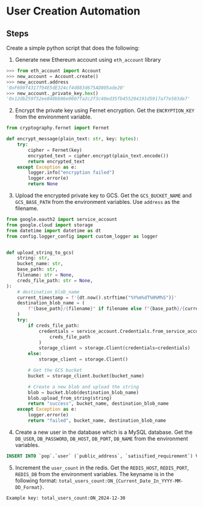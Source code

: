 # User Creation Automation

## Steps

Create a simple python script that does the following:

1. Generate new Ethereum account using `eth_account` library

```python
>>> from eth_account import Account
>>> new_account = Account.create()
>>> new_account.address
'0xF698f4317f94E5dE324cf4d883d675AD005ade20'
>>> new_account._private_key.hex()
'0x12db259f52ee840bb06e9607fa2c2f3c40ed35fb455204191d5917af7e503de7'
```

2. Encrypt the private key using Fernet encryption. Get the `ENCRYPTION_KEY` from the environment variable.

```python
from cryptography.fernet import Fernet

def encrypt_message(plain_text: str, key: bytes):
    try:
        cipher = Fernet(key)
        encrypted_text = cipher.encrypt(plain_text.encode())
        return encrypted_text
    except Exception as e:
        logger.info("encryption failed")
        logger.error(e)
        return None
```

3. Upload the encrypted private key to GCS. Get the `GCS_BUCKET_NAME` and `GCS_BASE_PATH` from the environment variables. Use `address` as the filename.

```python
from google.oauth2 import service_account
from google.cloud import storage
from datetime import datetime as dt
from config.logger_config import custom_logger as logger


def upload_string_to_gcs(
    string: str,
    bucket_name: str,
    base_path: str,
    filename: str = None,
    creds_file_path: str = None,
):
    # destination_blob_name
    current_timestamp = f'{dt.now().strftime("%Y%m%dT%H%M%S")}'
    destination_blob_name = (
        f"{base_path}/{filename}" if filename else f"{base_path}/{current_timestamp}"
    )
    try:
        if creds_file_path:
            credentials = service_account.Credentials.from_service_account_file(
                creds_file_path
            )
            storage_client = storage.Client(credentials=credentials)
        else:
            storage_client = storage.Client()

        # Get the GCS bucket
        bucket = storage_client.bucket(bucket_name)

        # Create a new blob and upload the string
        blob = bucket.blob(destination_blob_name)
        blob.upload_from_string(string)
        return "success", bucket_name, destination_blob_name
    except Exception as e:
        logger.error(e)
        return "failed", bucket_name, destination_blob_name
```

4. Create a new user in the database which is a MySQL database. Get the `DB_USER`, `DB_PASSWORD`, `DB_HOST`, `DB_PORT`, `DB_NAME` from the environment variables.

```sql
INSERT INTO `pop`.`user` (`public_address`, `satisified_requirement`) VALUES ('0xF698f4317f94E5dE324cf4d883d675AD005ade20', 'MARKETING_USER');
```

5. Increment the `user_count` in the redis. Get the `REDIS_HOST`, `REDIS_PORT`, `REDIS_DB` from the environment variables. The keyname is in the following format: `total_users_count:ON_{Current_Date_In_YYYY-MM-DD_Format}`.

```
Example key: total_users_count:ON_2024-12-30
```
